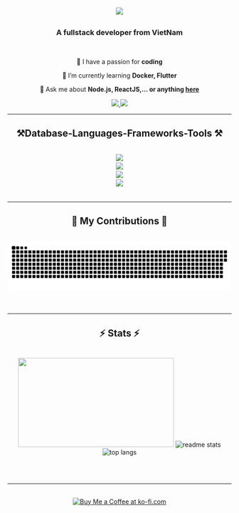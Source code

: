 <!--
**NguyenNgocHuongGiang/NguyenNgocHuongGiang** is a ✨ _special_ ✨ repository because its `README.md` (this file) appears on your GitHub profile.

Here are some ideas to get you started:

- 🔭 I’m currently working on ...
- 🌱 I’m currently learning ...
- 👯 I’m looking to collaborate on ...
- 🤔 I’m looking for help with ...
- 💬 Ask me about ...
- 📫 How to reach me: ...
- 😄 Pronouns: ...
- ⚡ Fun fact: ...
-->

<h1 align="center">
    <img src="https://readme-typing-svg.herokuapp.com/?font=Righteous&size=55&color=ffdd33&center=true&vCenter=true&width=500&height=150&duration=4000&lines=Hi+bro+👋;+I'm+Huong+Giang!;" />
</h1>

<h3 align="center">A fullstack developer from VietNam</h3>

<br/>

<div align="center">
 
 🔭 I have a passion for **coding**
 
 🌱 I’m currently learning **Docker, Flutter**

 💬 Ask me about **Node.js, ReactJS,... or anything [here](https://github.com/NguyenNgocHuongGiang/NguyenNgocHuongGiang/issues)**


 </div>
 
<div align="center"> 
  <a href="mailto:huonggiang7657@gmail.com">
    <img src="https://img.shields.io/badge/Gmail-333333?style=for-the-badge&logo=gmail&logoColor=red" />
  </a>
  <a href="https://www.instagram.com/h.zangggg/" target="_blank">
    <img src="https://img.shields.io/badge/Instagram-620035?style=for-the-badge&logo=Instagram&logoColor=white" target="_blank" />
  </a>
</div>

 <hr/>
 
<h2 align="center">⚒️Database-Languages-Frameworks-Tools ⚒️</h2>
<br/>
<div align="center">
    <img src="https://skillicons.dev/icons?i=mysql,mongodb" /><br>
    <img src="https://skillicons.dev/icons?i=html,css,python,javascript,typescript,c,java" /><br>
    <img src="https://skillicons.dev/icons?i=nodejs,express,nestjs,react,bootstrap,mui,tailwind" /><br>
    <img src="https://skillicons.dev/icons?i=vscode,github,figma" /><br>
</div>

<br/>
<hr/>

<div align="center">
  <h2>🐍 My Contributions 🐍</h2>
  <br>
  <picture>
  <source media="(prefers-color-scheme: dark)" srcset="https://raw.githubusercontent.com/NguyenNgocHuongGiang/NguyenNgocHuongGiang/output/github-snake-dark.svg" />
  <source media="(prefers-color-scheme: light)" srcset="https://raw.githubusercontent.com/NguyenNgocHuongGiang/NguyenNgocHuongGiang/output/github-snake.svg" />
  <img alt="github-snake" src="https://raw.githubusercontent.com/NguyenNgocHuongGiang/NguyenNgocHuongGiang/output/github-snake.svg" />
</picture>
  <br/><br/><br/>
</div>

<hr/>

<h2 align="center">⚡ Stats ⚡</h2>
<br>
<div align=center>
 <img width=350 height=200 src="https://github-readme-streak-stats-salesp07.vercel.app?user=NguyenNgocHuongGiang&theme=vision-friendly-dark"/>
  <img width=350 height=200 src="https://github-readme-stats.vercel.app/api?username=NguyenNgocHuongGiang&count_private=true&show_icons=true&theme=vision-friendly-dark&rank_icon=github&border_radius=10" alt="readme stats" />
    <br>
  <img width=500 height=200 src="https://github-readme-stats.vercel.app/api/top-langs/?username=NguyenNgocHuongGiang&hide=HTML&langs_count=9&layout=compact&theme=vision-friendly-dark&border_radius=10&size_weight=0.5&count_weight=0.5&exclude_repo=github-readme-stats" alt="top langs" />
</div>

<br/><br/>

<hr/>

<br/>

<div align="center">
<a href='' target='_blank'><img height='64' style='border:0px;height:64px;' src='https://storage.ko-fi.com/cdn/kofi1.png?v=3' border='0' alt='Buy Me a Coffee at ko-fi.com' /></a>
</div>

<br/>
